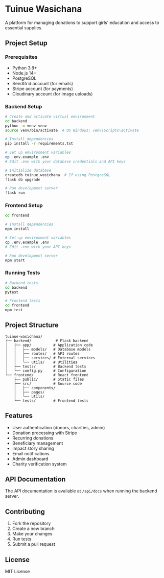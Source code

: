 # Tuinue Wasichana

A platform for managing donations to support girls' education and access to essential supplies.

## Project Setup

### Prerequisites
- Python 3.8+
- Node.js 14+
- PostgreSQL
- SendGrid account (for emails)
- Stripe account (for payments)
- Cloudinary account (for image uploads)

### Backend Setup
```bash
# Create and activate virtual environment
cd backend
python -m venv venv
source venv/bin/activate  # On Windows: venv\Scripts\activate

# Install dependencies
pip install -r requirements.txt

# Set up environment variables
cp .env.example .env
# Edit .env with your database credentials and API keys

# Initialize database
createdb tuinue_wasichana  # If using PostgreSQL
flask db upgrade

# Run development server
flask run
```

### Frontend Setup
```bash
cd frontend

# Install dependencies
npm install

# Set up environment variables
cp .env.example .env
# Edit .env with your API keys

# Run development server
npm start
```

### Running Tests
```bash
# Backend tests
cd backend
pytest

# Frontend tests
cd frontend
npm test
```

## Project Structure
```
tuinue-wasichana/
├── backend/           # Flask backend
│   ├── app/          # Application code
│   │   ├── models/   # Database models
│   │   ├── routes/   # API routes
│   │   ├── services/ # External services
│   │   └── utils/    # Utilities
│   ├── tests/        # Backend tests
│   └── config.py     # Configuration
└── frontend/         # React frontend
    ├── public/       # Static files
    ├── src/          # Source code
    │   ├── components/
    │   ├── pages/
    │   └── utils/
    └── tests/        # Frontend tests
```

## Features
- User authentication (donors, charities, admin)
- Donation processing with Stripe
- Recurring donations
- Beneficiary management
- Impact story sharing
- Email notifications
- Admin dashboard
- Charity verification system

## API Documentation
The API documentation is available at `/api/docs` when running the backend server.

## Contributing
1. Fork the repository
2. Create a new branch
3. Make your changes
4. Run tests
5. Submit a pull request

## License
MIT License